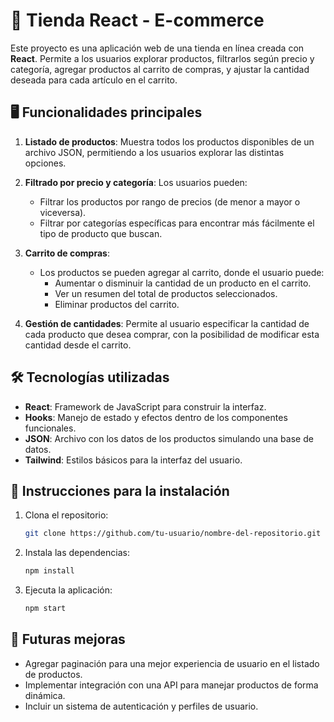 # 🛒 Tienda React - E-commerce

Este proyecto es una aplicación web de una tienda en línea creada con **React**. Permite a los usuarios explorar productos, filtrarlos según precio y categoría, agregar productos al carrito de compras, y ajustar la cantidad deseada para cada artículo en el carrito.

## 🖥️ Funcionalidades principales

1. **Listado de productos**: Muestra todos los productos disponibles de un archivo JSON, permitiendo a los usuarios explorar las distintas opciones.

2. **Filtrado por precio y categoría**: Los usuarios pueden:
   - Filtrar los productos por rango de precios (de menor a mayor o viceversa).
   - Filtrar por categorías específicas para encontrar más fácilmente el tipo de producto que buscan.

3. **Carrito de compras**:
   - Los productos se pueden agregar al carrito, donde el usuario puede:
     - Aumentar o disminuir la cantidad de un producto en el carrito.
     - Ver un resumen del total de productos seleccionados.
     - Eliminar productos del carrito.

4. **Gestión de cantidades**: Permite al usuario especificar la cantidad de cada producto que desea comprar, con la posibilidad de modificar esta cantidad desde el carrito.

## 🛠️ Tecnologías utilizadas

- **React**: Framework de JavaScript para construir la interfaz.
- **Hooks**: Manejo de estado y efectos dentro de los componentes funcionales.
- **JSON**: Archivo con los datos de los productos simulando una base de datos.
- **Tailwind**: Estilos básicos para la interfaz del usuario.

## 🚀 Instrucciones para la instalación

1. Clona el repositorio:

    ```bash
    git clone https://github.com/tu-usuario/nombre-del-repositorio.git
    ```

2. Instala las dependencias:

    ```bash
    npm install
    ```

3. Ejecuta la aplicación:

    ```bash
    npm start
    ```

## 🌟 Futuras mejoras

- Agregar paginación para una mejor experiencia de usuario en el listado de productos.
- Implementar integración con una API para manejar productos de forma dinámica.
- Incluir un sistema de autenticación y perfiles de usuario.

